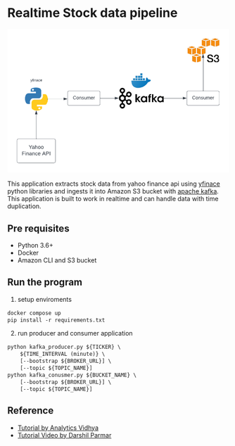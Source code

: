 # Realtime Stock data pipeline
<div align="center">
<img src="system diagram.png"/>
</div>

This application extracts stock data from yahoo finance api using [yfinace](https://pypi.org/project/yfinance/) python libraries and ingests it into Amazon S3 bucket with [apache kafka](https://kafka.apache.org/). This application is built to work in realtime and can handle data with time duplication.

## Pre requisites
- Python 3.6+
- Docker
- Amazon CLI and S3 bucket

## Run the program
1. setup enviroments
```cli
docker compose up
pip install -r requirements.txt
```

2. run producer and consumer application
```
python kafka_producer.py ${TICKER} \
    ${TIME_INTERVAL (minute)} \
    [--bootstrap ${BROKER_URL}] \
    [--topic ${TOPIC_NAME}]
python kafka_conusmer.py ${BUCKET_NAME} \
    [--bootstrap ${BROKER_URL}] \
    [--topic ${TOPIC_NAME}]
```
## Reference
- [Tutorial by Analytics Vidhya](https://www.analyticsvidhya.com/blog/2022/09/build-a-simple-realtime-data-pipeline/)
- [Tutorial Video by Darshil Parmar](https://www.youtube.com/watch?v=KerNf0NANMo&t=832s)
